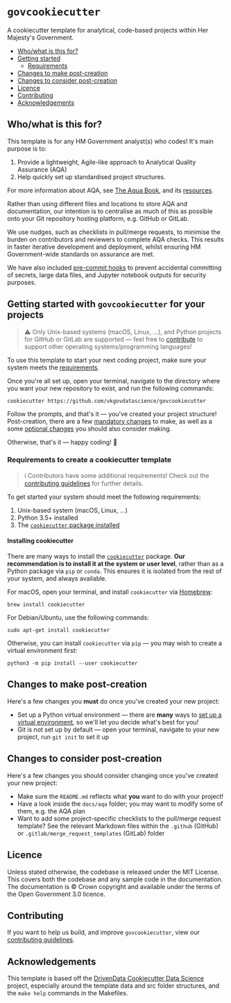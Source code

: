 # `govcookiecutter`

A cookiecutter template for analytical, code-based projects within Her Majesty's Government.

- [Who/what is this for?](#whowhat-is-this-for)
- [Getting started](#getting-started-with-govcookiecutter-for-your-projects)
  - [Requirements](#requirements-to-create-a-cookiecutter-template)
- [Changes to make post-creation](#changes-to-make-post-creation)
- [Changes to consider post-creation](#changes-to-consider-post-creation)
- [Licence](#licence)
- [Contributing](#contributing)
- [Acknowledgements](#acknowledgements)

## Who/what is this for?

This template is for any HM Government analyst(s) who codes! It's main purpose is to:

1. Provide a lightweight, Agile-like approach to Analytical Quality Assurance (AQA)
2. Help quickly set up standardised project structures.

For more information about AQA, see [The Aqua Book][aqua-book], and its [resources][aqua-book-resources].

Rather than using different files and locations to store AQA and documentation, our intention is to centralise as much
of this as possible onto your Git repository hosting platform, e.g. GitHub or GitLab.

We use nudges, such as checklists in pull/merge requests, to minimise the burden on contributors and reviewers to
complete AQA checks. This results in faster iterative development and deployment, whilst ensuring HM Government-wide
standards on assurance are met.

We have also included [pre-commit hooks][pre-commit] to prevent accidental committing of secrets, large data files, and
Jupyter notebook outputs for security purposes.

## Getting started with `govcookiecutter` for your projects

> ⚠️ Only Unix-based systems (macOS, Linux, ...), and Python projects for GitHub or GitLab are supported — feel free to
> [contribute](#contributing) to support other operating systems/programming languages!

To use this template to start your next coding project, make sure your system meets the [requirements](#requirements-to-create-a-cookiecutter-template).

Once you're all set up, open your terminal, navigate to the directory where you want your new repository to exist, and
run the following commands:

```shell
cookiecutter https://github.com/ukgovdatascience/govcookiecutter
```

Follow the prompts, and that's it — you've created your project structure! Post-creation, there are a few
[mandatory changes](#changes-to-make-post-creation) to make, as well as a some
[optional changes](#changes-to-consider-post-creation) you should also consider making.

Otherwise, that's it — happy coding! 🎉

### Requirements to create a cookiecutter template

> ℹ️ Contributors have some additional requirements! Check out the [contributing guidelines][contributing] for further
> details.

To get started your system should meet the following requirements:

1. Unix-based system (macOS, Linux, ...)
2. Python 3.5+ installed
3. The [`cookiecutter` package installed](#installing-cookiecutter)

#### Installing cookiecutter

There are many ways to install the [`cookiecutter`][cookiecutter] package. **Our recommendation is to install it at the
system or user level**, rather than as a Python package via `pip` or `conda`. This ensures it is isolated from the rest
of your system, and always available.

For macOS, open your terminal, and install `cookiecutter` via [Homebrew][homebrew]:

```shell
brew install cookiecutter
```

For Debian/Ubuntu, use the following commands:

```shell
sudo apt-get install cookiecutter
```

Otherwise, you can install `cookiecutter` via `pip` — you may wish to create a virtual environment first:

```shell
python3 -m pip install --user cookiecutter
```

## Changes to make post-creation

Here's a few changes you **must** do once you've created your new project:

- Set up a Python virtual environment — there are **many** ways to [set up a virtual environment][pluralsight], so
  we'll let you decide what's best for you!
- Git is not set up by default — open your terminal, navigate to your new project, run `git init` to set it up

## Changes to consider post-creation

Here's a few changes you should consider changing once you've created your new project:

- Make sure the `README.md` reflects what **you** want to do with your project!
- Have a look inside the `docs/aqa` folder; you may want to modify some of them, e.g. the AQA plan
- Want to add some project-specific checklists to the pull/merge request template? See the relevant Markdown files
  within the `.github` (GitHub) or `.gitlab/merge_request_templates` (GitLab) folder

## Licence

Unless stated otherwise, the codebase is released under the MIT License. This covers both the codebase and any sample
code in the documentation. The documentation is © Crown copyright and available under the terms of the Open Government
3.0 licence.

## Contributing

If you want to help us build, and improve `govcookiecutter`, view our [contributing guidelines][contributing].

## Acknowledgements

This template is based off the [DrivenData Cookiecutter Data Science][drivendata] project, especially around the
template data and src folder structures, and the `make help` commands in the Makefiles.

[aqua-book]: https://www.gov.uk/government/publications/the-aqua-book-guidance-on-producing-quality-analysis-for-government
[aqua-book-resources]: https://www.gov.uk/government/collections/aqua-book-resources
[contributing]: ./CONTRIBUTING.md
[cookiecutter]: https://github.com/cookiecutter/cookiecutter
[drivendata]: http://drivendata.github.io/cookiecutter-data-science/
[homebrew]: https://brew.sh/
[pluralsight]: https://www.pluralsight.com/tech-blog/managing-python-environments/
[pre-commit]: https://pre-commit.com/
